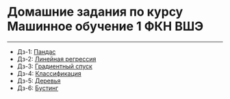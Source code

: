 # Домашние задания по курсу Машинное обучение 1 ФКН ВШЭ
---

- Дз-1: [Пандас](homework-practice-01-pandas-Mirzoev.ipynb)
- Дз-2: [Линейная регрессия](homework_practice_02_linregr_Mirzoev.ipynb)
- Дз-3: [Градиентный спуск](homework-practice-03-gd-Mirzoev.ipynb)
- Дз-4: [Классификация](homework_practice_04_linclass_MirzoevOmar.ipynb)
- Дз-5: [Деревья](homework-practice-05-trees-MirzoevOmar.ipynb)
- Дз-6: [Бустинг](homework_practice_06_Mirzoev.ipynb)
